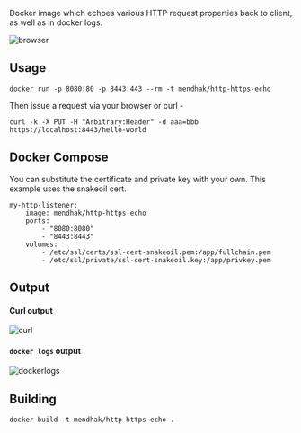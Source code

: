 Docker image which echoes various HTTP request properties back to client, as well as in docker logs. 

![browser](https://raw.githubusercontent.com/mendhak/docker-http-https-echo/master/screenshots/screenshot.png)

## Usage

    docker run -p 8080:80 -p 8443:443 --rm -t mendhak/http-https-echo

Then issue a request via your browser or curl -

    curl -k -X PUT -H "Arbitrary:Header" -d aaa=bbb https://localhost:8443/hello-world



## Docker Compose

You can substitute the certificate and private key with your own. This example uses the snakeoil cert.

    my-http-listener:
        image: mendhak/http-https-echo
        ports:
            - "8080:8080"
            - "8443:8443"
        volumes:
            - /etc/ssl/certs/ssl-cert-snakeoil.pem:/app/fullchain.pem
            - /etc/ssl/private/ssl-cert-snakeoil.key:/app/privkey.pem



## Output

#### Curl output

![curl](https://raw.githubusercontent.com/mendhak/docker-http-https-echo/master/screenshots/screenshot2.png)

#### `docker logs` output

![dockerlogs](https://raw.githubusercontent.com/mendhak/docker-http-https-echo/master/screenshots/screenshot3.png)



## Building

    docker build -t mendhak/http-https-echo .


